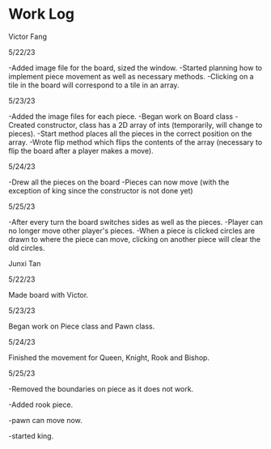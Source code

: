 # Work Log

Victor Fang

5/22/23

-Added image file for the board, sized the window.
-Started planning how to implement piece movement as well as necessary methods.
-Clicking on a tile in the board will correspond to a tile in an array.

5/23/23

-Added the image files for each piece.
-Began work on Board class
  -Created constructor, class has a 2D array of ints (temporarily, will change to pieces).
  -Start method places all the pieces in the correct position on the array.
  -Wrote flip method which flips the contents of the array (necessary to flip the board after a player makes a move).

5/24/23

-Drew all the pieces on the board
-Pieces can now move (with the exception of king since the constructor is not done yet)

5/25/23

-After every turn the board switches sides as well as the pieces.
-Player can no longer move other player's pieces.
-When a piece is clicked circles are drawn to where the piece can move, clicking on another piece will clear the old circles.

Junxi Tan

5/22/23

Made board with Victor.

5/23/23

Began work on Piece class and Pawn class.

5/24/23

Finished the movement for Queen, Knight, Rook and Bishop.

5/25/23

-Removed the boundaries on piece as it does not work.

-Added rook piece.

-pawn can move now.

-started king.






